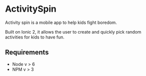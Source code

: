 # ActivitySpin

Activity spin is a mobile app to help kids fight boredom.

Built on Ionic 2, it allows the user to create and quickly pick random activities for kids to have fun.

## Requirements

- Node 	v > 6
- NPM 	v > 3
